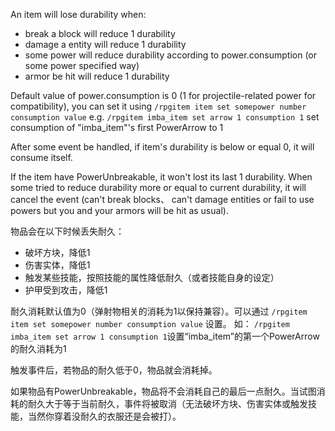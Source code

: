 An item will lose durability when:
* break a block will reduce 1 durability 
* damage a entity will reduce 1 durability 
* some power will reduce durability according to power.consumption (or some power specified way)
* armor be hit will reduce 1 durability

Default value of power.consumption is 0 (1 for projectile-related power for compatibility), you can set it using
 `/rpgitem item set somepower number consumption value` 
e.g.
 `/rpgitem imba_item set arrow 1 consumption 1` set consumption of "imba_item"'s first PowerArrow to 1

After some event be handled, if item's durability is below or equal 0, it will consume itself.

If the item have PowerUnbreakable, it won't lost its last 1 durability. When some tried to reduce durability more or equal to current durability, it will cancel the event (can't break blocks、 can't damage entities or fail to use powers but you and your armors will be hit as usual). 

物品会在以下时候丢失耐久：
* 破坏方块，降低1
* 伤害实体，降低1
* 触发某些技能，按照技能的属性降低耐久（或者技能自身的设定）
* 护甲受到攻击，降低1

耐久消耗默认值为0（弹射物相关的消耗为1以保持兼容）。可以通过 `/rpgitem item set somepower number consumption value` 设置。
如：
`/rpgitem imba_item set arrow 1 consumption 1`设置“imba_item”的第一个PowerArrow的耐久消耗为1

触发事件后，若物品的耐久低于0，物品就会消耗掉。

如果物品有PowerUnbreakable，物品将不会消耗自己的最后一点耐久。当试图消耗的耐久大于等于当前耐久，事件将被取消（无法破坏方块、伤害实体或触发技能，当然你穿着没耐久的衣服还是会被打）。
